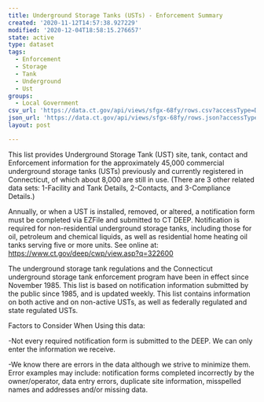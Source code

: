 ```yaml
---
title: Underground Storage Tanks (USTs) - Enforcement Summary
created: '2020-11-12T14:57:38.927229'
modified: '2020-12-04T18:58:15.276657'
state: active
type: dataset
tags:
  - Enforcement
  - Storage
  - Tank
  - Underground
  - Ust
groups:
  - Local Government
csv_url: 'https://data.ct.gov/api/views/sfgx-68fy/rows.csv?accessType=DOWNLOAD'
json_url: 'https://data.ct.gov/api/views/sfgx-68fy/rows.json?accessType=DOWNLOAD'
layout: post

---
```

This list provides Underground Storage Tank (UST) site, tank, contact and Enforcement information for the approximately 45,000 commercial underground storage tanks (USTs) previously and currently registered in Connecticut, of which about 8,000 are still in use.
(There are 3 other related data sets: 1-Facility and Tank Details, 2-Contacts, and 
3-Compliance Details.)

Annually, or when a UST is installed, removed, or altered, a notification form must be completed via EZFile and submitted to CT DEEP. Notification is required for non-residential underground storage tanks, including those for oil, petroleum and chemical liquids, as well as residential home heating oil tanks serving five or more units.  See online at:  https://www.ct.gov/deep/cwp/view.asp?q=322600

The underground storage tank regulations and the Connecticut underground storage tank enforcement program have been in effect since November 1985. This list is based on notification information submitted by the public since 1985, and is updated weekly. This list contains information on both active and on non-active USTs, as well as federally regulated and state regulated USTs.

Factors to Consider When Using this data:

-Not every required notification form is submitted to the DEEP. We can only enter the information we receive.

-We know there are errors in the data although we strive to minimize them. Error examples may include: notification forms completed incorrectly by the owner/operator, data entry errors, duplicate site information, misspelled names and addresses and/or missing data.
